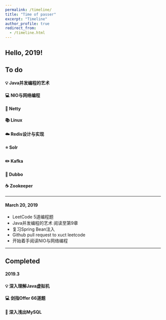 ```yaml
---
permalink: /timeline/
title: "Time of passer"
excerpt: "Timeline"
author_profile: true
redirect_from:
  - /timeline.html
---
```


Hello, 2019!
---
## To do
#### 💡 Java并发编程的艺术
#### 💻 NIO与网络编程
#### 🎨 Netty
#### 📚 Linux
#### ☁️ Redis设计与实现
#### ⭐️ Solr
#### ✏️ Kafka
#### 💾 Dubbo
#### ☕️ Zookeeper
---
#### March 20, 2019
* LeetCode 5道编程题
* Java并发编程的艺术 阅读至第9章
* 复习Spring Bean注入
* Github pull request to xuct leetcode
* 开始着手阅读NIO与网络编程

---
## Completed
#### 2019.3
#### 💡 深入理解Java虚拟机
#### 💻 剑指Offer 66道题
#### 🎨 深入浅出MySQL

